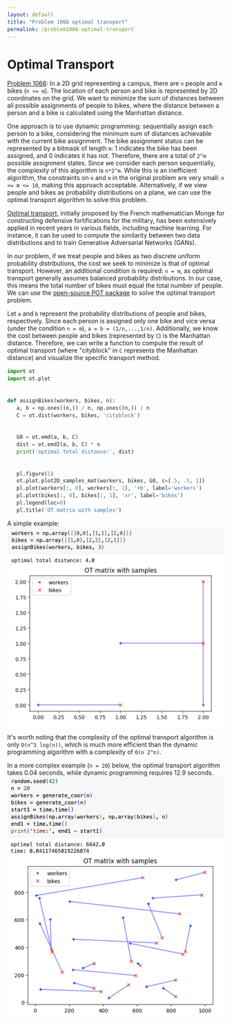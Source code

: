 ```yaml
---
layout: default
title: "Problem 1066 optimal transport"
permalink: /problem1066-optimal-transport
---
```


# Optimal Transport

[Problem 1066](https://leetcode.com/problems/campus-bikes-ii/): In a 2D grid representing a campus, there are `n` people and `m` bikes (`n <= m`). The location of each person and bike is represented by 2D coordinates on the grid. We want to minimize the sum of distances between all possible assignments of people to bikes, where the distance between a person and a bike is calculated using the Manhattan distance.

One approach is to use dynamic programming: sequentially assign each person to a bike, considering the minimum sum of distances achievable with the current bike assignment. The bike assignment status can be represented by a bitmask of length `m`: 1 indicates the bike has been assigned, and 0 indicates it has not. Therefore, there are a total of `2^m` possible assignment states. Since we consider each person sequentially, the complexity of this algorithm is `n*2^m`. While this is an inefficient algorithm, the constraints on `n` and `m` in the original problem are very small: `n <= m <= 10`, making this approach acceptable. Alternatively, if we view people and bikes as probability distributions on a plane, we can use the optimal transport algorithm to solve this problem.

[Optimal transport](https://en.wikipedia.org/wiki/Transportation_theory_(mathematics)), initially proposed by the French mathematician Monge for constructing defensive fortifications for the military, has been extensively applied in recent years in various fields, including machine learning. For instance, it can be used to compute the similarity between two data distributions and to train Generative Adversarial Networks (GANs).

In our problem, if we treat people and bikes as two discrete uniform probability distributions, the cost we seek to minimize is that of optimal transport. However, an additional condition is required: `n = m`, as optimal transport generally assumes balanced probability distributions. In our case, this means the total number of bikes must equal the total number of people. We can use the [open-source POT package](https://pythonot.github.io/index.html) to solve the optimal transport problem.

Let `a` and `b` represent the probability distributions of people and bikes, respectively. Since each person is assigned only one bike and vice versa (under the condition `n = m`), `a = b = (1/n,...,1/n)`. Additionally, we know the cost between people and bikes (represented by `C`) is the Manhattan distance. Therefore, we can write a function to compute the result of optimal transport (where "cityblock" in `C` represents the Manhattan distance) and visualize the specific transport method.

```python
import ot
import ot.plot


def assignBikes(workers, bikes, n):
   a, b = np.ones((n,)) / n, np.ones((n,)) / n
   C = ot.dist(workers, bikes, 'cityblock')


   G0 = ot.emd(a, b, C)
   dist = ot.emd2(a, b, C) * n
   print('optimal total distance:', dist)


   pl.figure(1)
   ot.plot.plot2D_samples_mat(workers, bikes, G0, c=[.5, .5, 1])
   pl.plot(workers[:, 0], workers[:, 1], '+b', label='workers')
   pl.plot(bikes[:, 0], bikes[:, 1], 'xr', label='bikes')
   pl.legend(loc=0)
   pl.title('OT matrix with samples')
```

A simple example:
![Alt text](assets/images/problem_1066_ot_simple_example.png)

It's worth noting that the complexity of the optimal transport algorithm is only `O(n^3 log(n))`, which is much more efficient than the dynamic programming algorithm with a complexity of `O(n 2^n)`.

In a more complex example (`n = 20`) below, the optimal transport algorithm takes 0.04 seconds, while dynamic programming requires 12.9 seconds.
![Alt text](assets/images/problem_1066_ot_complicated_example.png)
